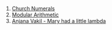 1. [Church Numerals](http://www.cs.unc.edu/~stotts/723/Lambda/church.html)
2. [Modular Arithmetic](https://www.khanacademy.org/computing/computer-science/cryptography/modarithmetic/a/what-is-modular-arithmetic)
3. [Anjana Vakil - Mary had a little lambda](https://www.youtube.com/watch?v=7BsfMMYvGaU)